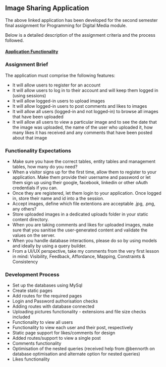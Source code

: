 ## Image Sharing Application

The above linked application has been developed for the second semester final assignment for Programming for Digital Media module.

Below is a detailed description of the assignment criteria and the process followed.

#### [Application Functionality](https://github.com/hyang-gi/image-share-app/blob/main/functionality.md)

### Assignment Brief

The application must comprise the following features:

* It will allow users to register for an account
* It will allow users to log in to their account and will keep them logged in (using sessions)
* It will allow logged-in users to upload images
* It will allow logged-in users to post comments and likes to images
* It will allow all users (logged-in and not logged-in) to browse all images that have been uploaded
* It will allow all users to view a particular image and to see the date that the image was uploaded, the name of the user who uploaded it, how many likes it has received and any comments that have been posted about that image

### Functionality Expectations

* Make sure you have the correct tables, entity tables and management tables, how many do you need?
* When a visitor signs up for the first time, allow them to register to your application. Make them provide their username and password or let them sign up using their google, facebook, linkedin or other oAuth credentials if you can.
* Once they are registered, let them login to your application. Once logged in, store their name and id into a the session.
* Accept images, define which file extentions are acceptable .jpg, .png, any others?
* Store uploaded images in a dedicated uploads folder in your static content directory.
* When you are taking comments and likes for uploaded images, make sure that you sanitise the user-generated content and validate the values on the server.
* When you handle database interactions, please do so by using models and ideally by using a query builder.
* From a UI/UX perspective, take my comments from the very first lesson in mind:  Visibility, Feedback, Affordance, Mapping, Constraints & Consistency


### Development Process

* Set up the databases using MySql
* Create static pages 
* Add routes for the required pages
* Login and Password authorisation checks
* Adding routes with database connected 
* Uploading pictures functionality - extensions and file size checks included
* Functionality to view all users
* Functionality to view each user and their post, respectively
* Static page support for likes/comments for design 
* Added routes/support to view a single post 
* Comments functionality 
* Optimisation of the nested queries (received help from @bennorth on database optimisation and alternate option for nested queries)
* Likes functionality

